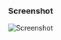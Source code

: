 ### Screenshot
![Screenshot](https://user-images.githubusercontent.com/73926625/135739606-6c9698a4-8f88-4dcb-8064-20f1d9991479.png)
